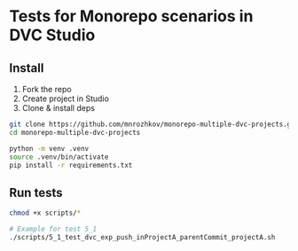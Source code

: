 # Tests for Monorepo scenarios in DVC Studio

## Install 

1. Fork the repo
2. Create project in Studio 
3. Clone & install deps

```bash
git clone https://github.com/mnrozhkov/monorepo-multiple-dvc-projects.git
cd monorepo-multiple-dvc-projects

python -m venv .venv
source .venv/bin/activate
pip install -r requirements.txt 
```

## Run tests 

```bash
chmod +x scripts/* 

# Example for test 5_1
./scripts/5_1_test_dvc_exp_push_inProjectA_parentCommit_projectA.sh
```
